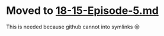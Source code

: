 # Moved to [18-15-Episode-5.md](../links/18-15-Episode-5.md)

This is needed because github cannot into symlinks 😑
